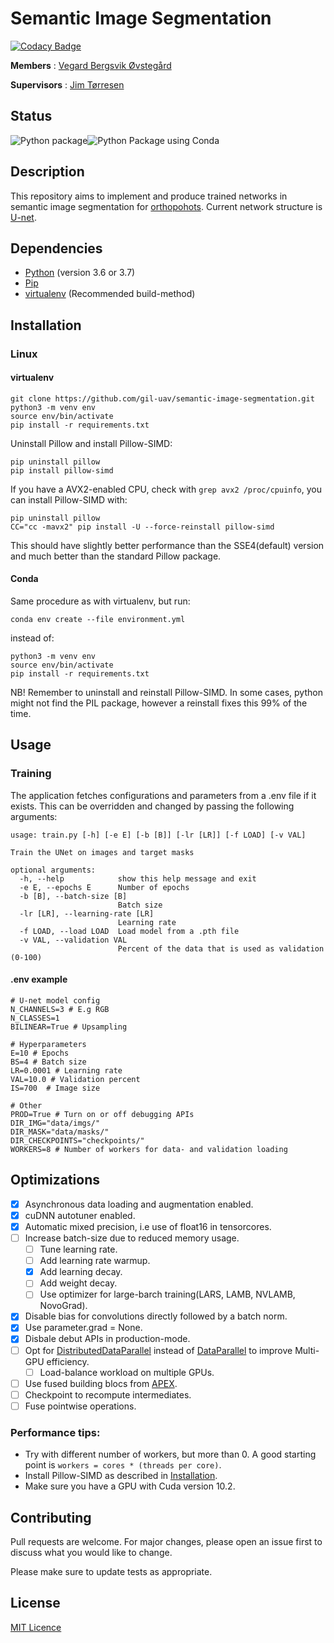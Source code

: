 # Semantic Image Segmentation

[![Codacy Badge](https://api.codacy.com/project/badge/Grade/629f30d5855f4a4cbab64b031f4f5612)](https://app.codacy.com/gh/gil-uav/semantic-image-segmentation?utm_source=github.com&utm_medium=referral&utm_content=gil-uav/semantic-image-segmentation&utm_campaign=Badge_Grade_Settings)

**Members** : <a href="https://github.com/vegovs">Vegard Bergsvik Øvstegård</a>

**Supervisors** : <a href="https://www.mn.uio.no/ifi/personer/vit/jimtoer/">Jim Tørresen</a>

## Status
![Python package](https://github.com/gil-uav/semantic-image-segmentation/workflows/Python%20package/badge.svg?branch=master)![Python Package using Conda](https://github.com/gil-uav/semantic-image-segmentation/workflows/Python%20Package%20using%20Conda/badge.svg)

## Description

This repository aims to implement and produce trained networks in semantic image segmentation for
[orthopohots](https://www.sciencedirect.com/topics/earth-and-planetary-sciences/orthophoto).
Current network structure is [U-net](https://lmb.informatik.uni-freiburg.de/people/ronneber/u-net/).

## Dependencies
* [Python](https://www.python.org/) (version 3.6 or 3.7)
* [Pip](https://virtualenv.pypa.io/en/latest/)
* [virtualenv](https://virtualenv.pypa.io/en/latest/) (Recommended build-method)

## Installation

### Linux

#### virtualenv

```console
git clone https://github.com/gil-uav/semantic-image-segmentation.git
python3 -m venv env
source env/bin/activate
pip install -r requirements.txt
```
Uninstall Pillow and install Pillow-SIMD:
```console
pip uninstall pillow
pip install pillow-simd
```
If you have a AVX2-enabled CPU, check with `grep avx2 /proc/cpuinfo`, you can install Pillow-SIMD with:
```console
pip uninstall pillow
CC="cc -mavx2" pip install -U --force-reinstall pillow-simd
```
This should have slightly better performance than the SSE4(default) version and much better than the standard Pillow
 package.

#### Conda

Same procedure as with virtualenv, but run:
```console
conda env create --file environment.yml
```
instead of:
```console
python3 -m venv env
source env/bin/activate
pip install -r requirements.txt
```

NB! Remember to uninstall and reinstall Pillow-SIMD. In some cases, python might not find the PIL
package, however a reinstall fixes this 99% of the time.

## Usage

### Training
The application fetches configurations and parameters from a .env file if it exists.
This can be overridden and changed by passing the following arguments:

```console
usage: train.py [-h] [-e E] [-b [B]] [-lr [LR]] [-f LOAD] [-v VAL]

Train the UNet on images and target masks

optional arguments:
  -h, --help            show this help message and exit
  -e E, --epochs E      Number of epochs
  -b [B], --batch-size [B]
                        Batch size
  -lr [LR], --learning-rate [LR]
                        Learning rate
  -f LOAD, --load LOAD  Load model from a .pth file
  -v VAL, --validation VAL
                        Percent of the data that is used as validation (0-100)
```

#### .env example
```
# U-net model config
N_CHANNELS=3 # E.g RGB
N_CLASSES=1
BILINEAR=True # Upsampling

# Hyperparameters
E=10 # Epochs
BS=4 # Batch size
LR=0.0001 # Learning rate
VAL=10.0 # Validation percent
IS=700  # Image size

# Other
PROD=True # Turn on or off debugging APIs
DIR_IMG="data/imgs/"
DIR_MASK="data/masks/"
DIR_CHECKPOINTS="checkpoints/"
WORKERS=8 # Number of workers for data- and validation loading
```

## Optimizations
- [x] Asynchronous data loading and augmentation enabled.
- [x] cuDNN autotuner enabled.
- [x] Automatic mixed precision, i.e use of float16 in tensorcores.
- [ ] Increase batch-size due to reduced memory usage.
    - [ ] Tune learning rate.
    - [ ] Add learning rate warmup.
    - [x] Add learning decay.
    - [ ] Add weight decay.
    - [ ] Use optimizer for large-barch training(LARS, LAMB, NVLAMB, NovoGrad).
- [x] Disable bias for convolutions directly followed by a batch norm.
- [x] Use parameter.grad = None.
- [x] Disbale debut APIs in production-mode.
- [ ] Opt for [DistributedDataParallel](https://pytorch.org/docs/stable/generated/torch.nn.parallel.DistributedDataParallel.html)
instead of [DataParallel](https://pytorch.org/docs/stable/generated/torch.nn.DataParallel.html) to improve Multi-GPU efficiency.
    - [ ] Load-balance workload on multiple GPUs.
- [ ] Use fused building blocs from [APEX](https://github.com/NVIDIA/apex).
- [ ] Checkpoint to recompute intermediates.
- [ ] Fuse pointwise operations.

### Performance tips:
* Try with different number of workers, but more than 0. A good starting point
is `workers = cores * (threads per core)`.
* Install Pillow-SIMD as described in [Installation](#installation).
* Make sure you have a GPU with Cuda version 10.2.

## Contributing
Pull requests are welcome. For major changes, please open an issue first to discuss what you would like to change.

Please make sure to update tests as appropriate.

## License
[MIT Licence](https://github.com/gil-uav/semantic-image-segmentation/blob/master/LICENSE)
